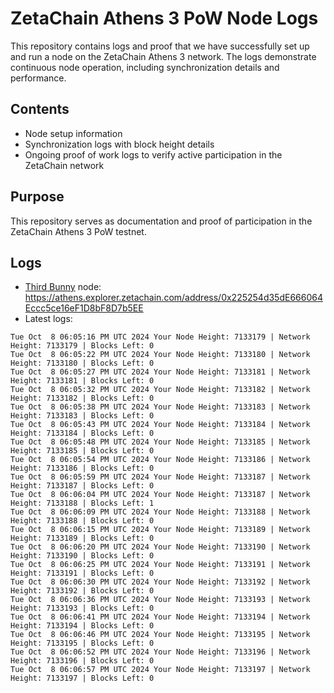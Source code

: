 # ZetaChain Athens 3 PoW Node Logs
This repository contains logs and proof that we have successfully set up and run a node on the ZetaChain Athens 3 network. The logs demonstrate continuous node operation, including synchronization details and performance.

## Contents
- Node setup information
- Synchronization logs with block height details
- Ongoing proof of work logs to verify active participation in the ZetaChain network

## Purpose
This repository serves as documentation and proof of participation in the ZetaChain Athens 3 PoW testnet.

## Logs

- [Third Bunny](https://thirdbunny.xyz/) node: https://athens.explorer.zetachain.com/address/0x225254d35dE666064Eccc5ce16eF1D8bF8D7b5EE
- Latest logs:
```
Tue Oct  8 06:05:16 PM UTC 2024 Your Node Height: 7133179 | Network Height: 7133179 | Blocks Left: 0
Tue Oct  8 06:05:22 PM UTC 2024 Your Node Height: 7133180 | Network Height: 7133180 | Blocks Left: 0
Tue Oct  8 06:05:27 PM UTC 2024 Your Node Height: 7133181 | Network Height: 7133181 | Blocks Left: 0
Tue Oct  8 06:05:32 PM UTC 2024 Your Node Height: 7133182 | Network Height: 7133182 | Blocks Left: 0
Tue Oct  8 06:05:38 PM UTC 2024 Your Node Height: 7133183 | Network Height: 7133183 | Blocks Left: 0
Tue Oct  8 06:05:43 PM UTC 2024 Your Node Height: 7133184 | Network Height: 7133184 | Blocks Left: 0
Tue Oct  8 06:05:48 PM UTC 2024 Your Node Height: 7133185 | Network Height: 7133185 | Blocks Left: 0
Tue Oct  8 06:05:54 PM UTC 2024 Your Node Height: 7133186 | Network Height: 7133186 | Blocks Left: 0
Tue Oct  8 06:05:59 PM UTC 2024 Your Node Height: 7133187 | Network Height: 7133187 | Blocks Left: 0
Tue Oct  8 06:06:04 PM UTC 2024 Your Node Height: 7133187 | Network Height: 7133188 | Blocks Left: 1
Tue Oct  8 06:06:09 PM UTC 2024 Your Node Height: 7133188 | Network Height: 7133188 | Blocks Left: 0
Tue Oct  8 06:06:15 PM UTC 2024 Your Node Height: 7133189 | Network Height: 7133189 | Blocks Left: 0
Tue Oct  8 06:06:20 PM UTC 2024 Your Node Height: 7133190 | Network Height: 7133190 | Blocks Left: 0
Tue Oct  8 06:06:25 PM UTC 2024 Your Node Height: 7133191 | Network Height: 7133191 | Blocks Left: 0
Tue Oct  8 06:06:30 PM UTC 2024 Your Node Height: 7133192 | Network Height: 7133192 | Blocks Left: 0
Tue Oct  8 06:06:36 PM UTC 2024 Your Node Height: 7133193 | Network Height: 7133193 | Blocks Left: 0
Tue Oct  8 06:06:41 PM UTC 2024 Your Node Height: 7133194 | Network Height: 7133194 | Blocks Left: 0
Tue Oct  8 06:06:46 PM UTC 2024 Your Node Height: 7133195 | Network Height: 7133195 | Blocks Left: 0
Tue Oct  8 06:06:52 PM UTC 2024 Your Node Height: 7133196 | Network Height: 7133196 | Blocks Left: 0
Tue Oct  8 06:06:57 PM UTC 2024 Your Node Height: 7133197 | Network Height: 7133197 | Blocks Left: 0
```
